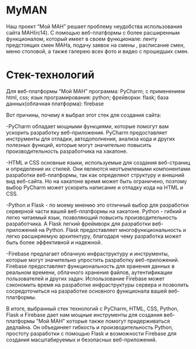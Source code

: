 # MyMAN
Наш проект “Мой МАН”  решает  проблему неудобства использования сайта МАН(rc14).  С помощью веб-платформы с более расширенным функционалом,  который имеет в своем функционале: ленту предстоящих смен МАНа, подачу заявок на смены , расписание смен, меню столовой, а также галерею всех фото и видео с прошедших смен.

# Стек-технологий
Для веб-платформы “Мой МАН”
программа: PyCharm;
 с применением html, css;
 язык програмирования: python;
 фрейворки: flask;
 база данных(облачная платформа): firebase

Вот причины, почему я выбрал этот стек для создания сайта:

-PyCharm обладает мощными функциями, которые помогут вам ускорить разработку веб-приложения. PyCharm предоставляет инструменты для отладки, автодополнения, анализа кода и других полезных функций, которые могут значительно повысить производительность разработчика на хакатоне.

-HTML и CSS основные языки, используемые для создания веб-страниц и определения их стилей. Они являются неотъемлемыми компонентами разработки веб-платформы, так как определяют структуру и внешний вид веб-сайта. Но на хакатоне время может быть ограничено, поэтому выбор PyCharm может ускорить написание и отладку кода на HTML и CSS.

-Python и Flask - по моему мнению это отличный выбор для разработки серверной части вашей веб-платформы на хакатоне. Python - гибкий и легко читаемый язык, позволяющий повысить производительность разработчика. А Flask легкий фреймворк для разработки веб-приложений на Python. Flask предоставляет многофункциональность и легко расширяемую архитектуру, благодаря чему разработка может быть более эффективной и надежной.

-Firebase предлагает облачную инфраструктуру и инструменты, которые могут значительно упростить разработку веб-приложений. Firebase предоставляет функциональность для хранения данных в реальном времени, облачного хранения файлов, аутентификации пользователей и других задач. Использование Firebase может сэкономить время на разработке инфраструктуры сервера и позволить сосредоточиться на разработке основного функционала вашей веб-платформы.

В итоге, выбранный стек технологий с PyCharm, HTML, CSS, Python, Flask и Firebase дает нам мощные инструменты для создания веб-платформы "Мой МАН" которые также помогут придерживаться дедлайна. Он объединяет гибкость и производительность Python, простоту разработки с помощью Flask и возможности Firebase для создания масштабируемых и безопасных веб-приложений.
